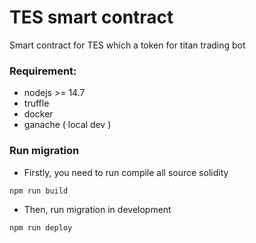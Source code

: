 # TES smart contract 

Smart contract for TES which a token for titan trading bot

### Requirement:
- nodejs >= 14.7
- truffle
- docker 
- ganache ( local dev )

### Run migration

- Firstly, you need to run compile all source solidity

`npm run build`

- Then, run migration in development

`npm run deploy`



